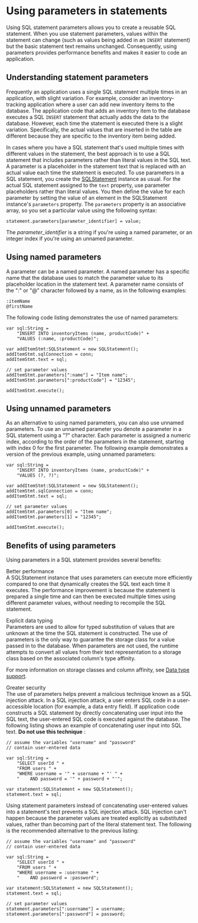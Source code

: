 # Using parameters in statements

Using SQL statement parameters allows you to create a reusable SQL statement.
When you use statement parameters, values within the statement can change (such
as values being added in an `INSERT` statement) but the basic statement text
remains unchanged. Consequently, using parameters provides performance benefits
and makes it easier to code an application.

## Understanding statement parameters

Frequently an application uses a single SQL statement multiple times in an
application, with slight variation. For example, consider an inventory-tracking
application where a user can add new inventory items to the database. The
application code that adds an inventory item to the database executes a SQL
`INSERT` statement that actually adds the data to the database. However, each
time the statement is executed there is a slight variation. Specifically, the
actual values that are inserted in the table are different because they are
specific to the inventory item being added.

In cases where you have a SQL statement that's used multiple times with
different values in the statement, the best approach is to use a SQL statement
that includes parameters rather than literal values in the SQL text. A parameter
is a placeholder in the statement text that is replaced with an actual value
each time the statement is executed. To use parameters in a SQL statement, you
create the
[SQLStatement](https://help.adobe.com/en_US/FlashPlatform/reference/actionscript/3/flash/data/SQLStatement.html)
instance as usual. For the actual SQL statement assigned to the `text` property,
use parameter placeholders rather than literal values. You then define the value
for each parameter by setting the value of an element in the SQLStatement
instance's `parameters` property. The `parameters` property is an associative
array, so you set a particular value using the following syntax:

    statement.parameters[parameter_identifier] = value;

The _parameter_identifier_ is a string if you're using a named parameter, or an
integer index if you're using an unnamed parameter.

## Using named parameters

A parameter can be a named parameter. A named parameter has a specific name that
the database uses to match the parameter value to its placeholder location in
the statement text. A parameter name consists of the ":" or "@" character
followed by a name, as in the following examples:

    :itemName
    @firstName

The following code listing demonstrates the use of named parameters:

    var sql:String =
    	"INSERT INTO inventoryItems (name, productCode)" +
    	"VALUES (:name, :productCode)";

    var addItemStmt:SQLStatement = new SQLStatement();
    addItemStmt.sqlConnection = conn;
    addItemStmt.text = sql;

    // set parameter values
    addItemStmt.parameters[":name"] = "Item name";
    addItemStmt.parameters[":productCode"] = "12345";

    addItemStmt.execute();

## Using unnamed parameters

As an alternative to using named parameters, you can also use unnamed
parameters. To use an unnamed parameter you denote a parameter in a SQL
statement using a "?" character. Each parameter is assigned a numeric index,
according to the order of the parameters in the statement, starting with index 0
for the first parameter. The following example demonstrates a version of the
previous example, using unnamed parameters:

    var sql:String =
    	"INSERT INTO inventoryItems (name, productCode)" +
    	"VALUES (?, ?)";

    var addItemStmt:SQLStatement = new SQLStatement();
    addItemStmt.sqlConnection = conn;
    addItemStmt.text = sql;

    // set parameter values
    addItemStmt.parameters[0] = "Item name";
    addItemStmt.parameters[1] = "12345";

    addItemStmt.execute();

## Benefits of using parameters

Using parameters in a SQL statement provides several benefits:

Better performance  
A SQLStatement instance that uses parameters can execute more efficiently
compared to one that dynamically creates the SQL text each time it executes. The
performance improvement is because the statement is prepared a single time and
can then be executed multiple times using different parameter values, without
needing to recompile the SQL statement.

Explicit data typing  
Parameters are used to allow for typed substitution of values that are unknown
at the time the SQL statement is constructed. The use of parameters is the only
way to guarantee the storage class for a value passed in to the database. When
parameters are not used, the runtime attempts to convert all values from their
text representation to a storage class based on the associated column's type
affinity.

For more information on storage classes and column affinity, see
[Data type support](WSd47bd22bdd97276f2aceae3b1262b7f2d43-8000.html).

Greater security  
The use of parameters helps prevent a malicious technique known as a SQL
injection attack. In a SQL injection attack, a user enters SQL code in a
user-accessible location (for example, a data entry field). If application code
constructs a SQL statement by directly concatenating user input into the SQL
text, the user-entered SQL code is executed against the database. The following
listing shows an example of concatenating user input into SQL text. **Do not use
this technique** :

    // assume the variables "username" and "password"
    // contain user-entered data

    var sql:String =
    	"SELECT userId " +
    	"FROM users " +
    	"WHERE username = '" + username + "' " +
    	"    AND password = '" + password + "'";

    var statement:SQLStatement = new SQLStatement();
    statement.text = sql;

Using statement parameters instead of concatenating user-entered values into a
statement's text prevents a SQL injection attack. SQL injection can't happen
because the parameter values are treated explicitly as substituted values,
rather than becoming part of the literal statement text. The following is the
recommended alternative to the previous listing:

    // assume the variables "username" and "password"
    // contain user-entered data

    var sql:String =
    	"SELECT userId " +
    	"FROM users " +
    	"WHERE username = :username " +
    	"    AND password = :password";

    var statement:SQLStatement = new SQLStatement();
    statement.text = sql;

    // set parameter values
    statement.parameters[":username"] = username;
    statement.parameters[":password"] = password;
